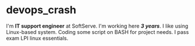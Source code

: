 # devops_crash
I'm **IT support engineer** at SoftServe.
I'm working here **_3 years_**.
I like using Linux-based system.
Coding some script on BASH for project needs.
I pass exam LPI linux essentials.

